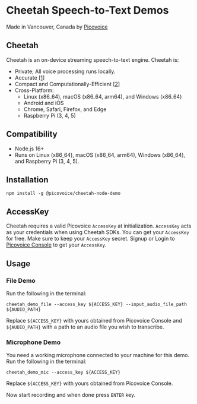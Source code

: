 # Cheetah Speech-to-Text Demos

Made in Vancouver, Canada by [Picovoice](https://picovoice.ai)

## Cheetah

Cheetah is an on-device streaming speech-to-text engine. Cheetah is:

- Private; All voice processing runs locally.
- Accurate [[1]](https://picovoice.ai/docs/benchmark/stt/#results)
- Compact and Computationally-Efficient [[2]](https://github.com/Picovoice/speech-to-text-benchmark#rtf)
- Cross-Platform:
    - Linux (x86_64), macOS (x86_64, arm64), and Windows (x86_64)
    - Android and iOS
    - Chrome, Safari, Firefox, and Edge
    - Raspberry Pi (3, 4, 5)

## Compatibility

- Node.js 16+
- Runs on Linux (x86_64), macOS (x86_64, arm64), Windows (x86_64), and Raspberry Pi (3, 4, 5).

## Installation

```console
npm install -g @picovoice/cheetah-node-demo
```

## AccessKey

Cheetah requires a valid Picovoice `AccessKey` at initialization. `AccessKey` acts as your credentials when using Cheetah SDKs.
You can get your `AccessKey` for free. Make sure to keep your `AccessKey` secret.
Signup or Login to [Picovoice Console](https://console.picovoice.ai/) to get your `AccessKey`.

## Usage

### File Demo

Run the following in the terminal:

```console
cheetah_demo_file --access_key ${ACCESS_KEY} --input_audio_file_path ${AUDIO_PATH}
```

Replace `${ACCESS_KEY}` with yours obtained from Picovoice Console and `${AUDIO_PATH}` with a path to an audio file you
wish to transcribe.

### Microphone Demo

You need a working microphone connected to your machine for this demo. Run the following in the terminal:

```console
cheetah_demo_mic --access_key ${ACCESS_KEY}
```

Replace `${ACCESS_KEY}` with yours obtained from Picovoice Console.

Now start recording and when done press `ENTER` key.
